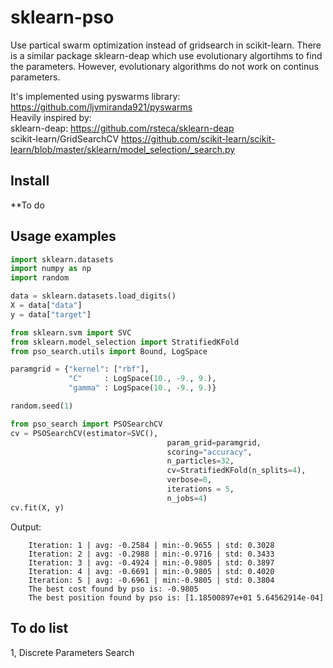 # sklearn-pso
Use partical swarm optimization instead of gridsearch in scikit-learn. There is a similar package sklearn-deap which use evolutionary algortihms to find the parameters. However, evolutionary algorithms do not work on continus parameters.

It's implemented using pyswarms library: https://github.com/ljvmiranda921/pyswarms \
Heavily inspired by:\
sklearn-deap: https://github.com/rsteca/sklearn-deap \
scikit-learn/GridSearchCV https://github.com/scikit-learn/scikit-learn/blob/master/sklearn/model_selection/_search.py

Install
-------

**To do

Usage examples
--------------

```python
import sklearn.datasets
import numpy as np
import random

data = sklearn.datasets.load_digits()
X = data["data"]
y = data["target"]

from sklearn.svm import SVC
from sklearn.model_selection import StratifiedKFold
from pso_search.utils import Bound, LogSpace

paramgrid = {"kernel": ["rbf"],
             "C"     : LogSpace(10., -9., 9.),
             "gamma" : LogSpace(10., -9., 9.)}

random.seed(1)

from pso_search import PSOSearchCV
cv = PSOSearchCV(estimator=SVC(),
                                   param_grid=paramgrid,
                                   scoring="accuracy",
                                   n_particles=32, 
                                   cv=StratifiedKFold(n_splits=4),
                                   verbose=0,
                                   iterations = 5, 
                                   n_jobs=4)
cv.fit(X, y)
```

Output:

        Iteration: 1 | avg: -0.2584 | min:-0.9655 | std: 0.3028
        Iteration: 2 | avg: -0.2988 | min:-0.9716 | std: 0.3433
        Iteration: 3 | avg: -0.4924 | min:-0.9805 | std: 0.3897
        Iteration: 4 | avg: -0.6691 | min:-0.9805 | std: 0.4020
        Iteration: 5 | avg: -0.6961 | min:-0.9805 | std: 0.3804
        The best cost found by pso is: -0.9805
        The best position found by pso is: [1.18500897e+01 5.64562914e-04]
        
To do list
----------

1, Discrete Parameters Search
